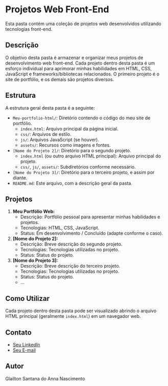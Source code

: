 
# Projetos Web Front-End

Esta pasta contém uma coleção de projetos web desenvolvidos utilizando tecnologias front-end.

## Descrição

O objetivo desta pasta é armazenar e organizar meus projetos de desenvolvimento web front-end. Cada projeto dentro desta pasta é um esforço individual para aprimorar minhas habilidades em HTML, CSS, JavaScript e frameworks/bibliotecas relacionados. O primeiro projeto é o site de portfólio, e os demais são projetos diversos.

## Estrutura

A estrutura geral desta pasta é a seguinte:

* `Meu-portfolio-html/`: Diretório contendo o código do meu site de portfólio.
    * `index.html`: Arquivo principal da página inicial.
    * `css/`: Arquivos de estilo.
    * `js/`: Arquivos JavaScript (se houver).
    * `assets/`: Recursos como imagens e fontes.
* `[Nome do Projeto 2]/`: Diretório para o segundo projeto.
    * `index.html` (ou outro arquivo HTML principal): Arquivo principal do projeto.
    * `css/`, `js/`, `assets/`: Subdiretórios conforme necessário.
* `[Nome do Projeto 3]/`: Diretório para o terceiro projeto, e assim por diante.
* `README.md`: Este arquivo, com a descrição geral da pasta.

## Projetos

1.  **Meu Portfólio Web:**
    * Descrição: Portfólio pessoal para apresentar minhas habilidades e projetos.
    * Tecnologias: HTML, CSS, JavaScript.
    * Status: Em desenvolvimento / Concluído (adapte conforme o caso).
2.  **[Nome do Projeto 2]:**
    * Descrição: Breve descrição do segundo projeto.
    * Tecnologias: Tecnologias utilizadas no projeto.
    * Status: Status do projeto.
3.  **[Nome do Projeto 3]:**
    * Descrição: Breve descrição do terceiro projeto.
    * Tecnologias: Tecnologias utilizadas no projeto.
    * Status: Status do projeto.
    * ...

## Como Utilizar

Cada projeto dentro desta pasta pode ser visualizado abrindo o arquivo HTML principal (geralmente `index.html`) em um navegador web.

## Contato

* [Seu LinkedIn](https://www.linkedin.com/in/glailton-nascimento/)
* [Seu E-mail](glailtonprogramador88@gmail.com)

## Autor

Glailton Santana do Anna Nascimento